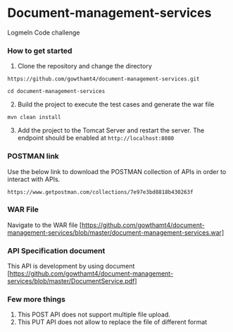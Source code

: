 # Document-management-services

LogmeIn Code challenge

### How to get started

1. Clone the repository and change the directory

`https://github.com/gowthamt4/document-management-services.git`

`cd document-management-services`

2. Build the project to execute the test cases and generate the war file

`mvn clean install`

3. Add the project to the Tomcat Server and restart the server. The endpoint should be enabled at `http://localhost:8080`


### POSTMAN link

Use the below link to download the POSTMAN collection of APIs in order to interact with APIs.

`https://www.getpostman.com/collections/7e97e3bd8818b430263f`


### WAR File

Navigate to the WAR file [https://github.com/gowthamt4/document-management-services/blob/master/document-management-services.war]


### API Specification document

This API is development by using document [https://github.com/gowthamt4/document-management-services/blob/master/DocumentService.pdf]


### Few more things

1. This POST API does not support multiple file upload.
2. This PUT API does not allow to replace the file of different format
